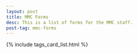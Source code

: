 ```yaml
---
layout: post
title: MMC Forms
desc: This is a list of forms for the MMC staff.
post-tag: mmc-forms
---
```


{% include tags_card_list.html %}
